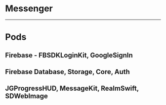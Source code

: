 # Messenger

---
# Pods 
## Firebase - FBSDKLoginKit, GoogleSignIn 
## Firebase Database, Storage, Core, Auth
## JGProgressHUD, MessageKit, RealmSwift, SDWebImage


